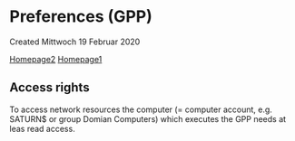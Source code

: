 # Preferences (GPP)
Created Mittwoch 19 Februar 2020

[Homepage2](https://docs.microsoft.com/en-us/previous-versions/windows/it-pro/windows-server-2008-R2-and-2008/cc754286(v=ws.11))
[Homepage1](https://docs.microsoft.com/en-us/previous-versions/windows/it-pro/windows-server-2008-R2-and-2008/cc754286(v=ws.11))

Access rights
-------------
To access network resources the computer (= computer account, e.g. SATURN$ or group Domian Computers) which executes the GPP needs at leas read access.

